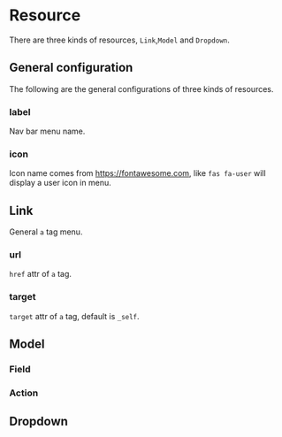 # Resource

There are three kinds of resources, `Link`,`Model` and `Dropdown`.

## General configuration

The following are the general configurations of three kinds of resources.

### label

Nav bar menu name.

### icon

Icon name comes from <https://fontawesome.com>, like `fas fa-user` will display a user icon in menu.

## Link

General `a` tag menu.

### url

`href` attr of `a` tag.

### target

`target` attr of `a` tag, default is `_self`.

## Model

### Field

### Action

## Dropdown
